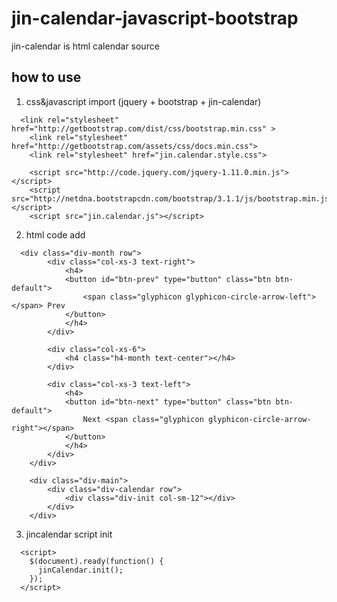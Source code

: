 jin-calendar-javascript-bootstrap
=================================

jin-calendar is html calendar source


## how to use

1. css&javascript import (jquery + bootstrap + jin-calendar)

```
  <link rel="stylesheet" href="http://getbootstrap.com/dist/css/bootstrap.min.css" >
	<link rel="stylesheet" href="http://getbootstrap.com/assets/css/docs.min.css">
	<link rel="stylesheet" href="jin.calendar.style.css">
	
	<script src="http://code.jquery.com/jquery-1.11.0.min.js"></script>
	<script src="http://netdna.bootstrapcdn.com/bootstrap/3.1.1/js/bootstrap.min.js"></script>
	<script src="jin.calendar.js"></script>
```

2. html code add

```
  <div class="div-month row">
		<div class="col-xs-3 text-right">
			<h4>
			<button id="btn-prev" type="button" class="btn btn-default">
				<span class="glyphicon glyphicon-circle-arrow-left"></span> Prev
			</button>
			</h4>
		</div>
		
		<div class="col-xs-6">
			<h4 class="h4-month text-center"></h4>
		</div>
		
		<div class="col-xs-3 text-left">
			<h4>
			<button id="btn-next" type="button" class="btn btn-default">
				Next <span class="glyphicon glyphicon-circle-arrow-right"></span>
			</button>
			</h4>
		</div>
	</div>

	<div class="div-main">
		<div class="div-calendar row">
			<div class="div-init col-sm-12"></div>
		</div>
	</div>
```

3. jincalendar script init

```
  <script>
    $(document).ready(function() {
      jinCalendar.init();
    });
  </script>
```
